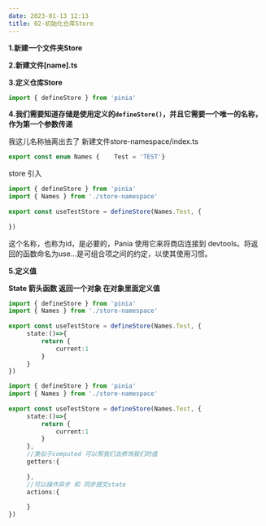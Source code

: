 ```yaml
---
date: 2023-01-13 12:13
title: 02-初始化仓库Store
---
```


**1.新建一个文件夹Store**

**2.新建文件[name].ts**

**3.定义仓库Store**

```typescript
import { defineStore } from 'pinia'
```

**4.我们需要知道存储是使用定义的`defineStore()`，并且它需要一个唯一的名称，作为第一个参数传递**

我这儿名称抽离出去了
新建文件store-namespace/index.ts

```typescript
export const enum Names {    Test = 'TEST'}
```

store 引入

```ts
import { defineStore } from 'pinia'
import { Names } from './store-namespace'
 
export const useTestStore = defineStore(Names.Test, {
 
})
```
这个名称，也称为id，是必要的，Pania 使用它来将商店连接到 devtools。将返回的函数命名为use...是可组合项之间的约定，以使其使用习惯。

**5.定义值**

**State 箭头函数 返回一个对象 在对象里面定义值**

```ts
import { defineStore } from 'pinia'
import { Names } from './store-namespace'
 
export const useTestStore = defineStore(Names.Test, {
     state:()=>{
         return {
             current:1
         }
     }
})
```


```ts
import { defineStore } from 'pinia'
import { Names } from './store-namespace'
 
export const useTestStore = defineStore(Names.Test, {
     state:()=>{
         return {
             current:1
         }
     },
     //类似于computed 可以帮我们去修饰我们的值
     getters:{
 
     },
     //可以操作异步 和 同步提交state
     actions:{
 
     }
})
```